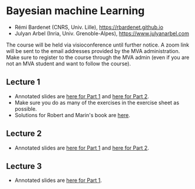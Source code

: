 # Bayesian machine Learning
* Rémi Bardenet (CNRS, Univ. Lille), https://rbardenet.github.io
* Julyan Arbel (Inria, Univ. Grenoble-Alpes), https://www.julyanarbel.com

The course will be held via visioconference until further notice. A zoom link will be sent to the email addresses provided by the MVA administration. Make sure to register to the course through the MVA admin (even if you are not an MVA student and want to follow the course).

## Lecture 1
* Annotated slides are [here for Part 1](https://nextcloud.univ-lille.fr/index.php/s/QN8tRdR9jAYQZTX) and [here for Part 2](
https://nextcloud.univ-lille.fr/index.php/s/DbCZT5o58CeCgDw).
* Make sure you do as many of the exercises in the exercise sheet as possible.
* Solutions for Robert and Marin's book are [here](https://www.google.com/url?sa=t&rct=j&q=&esrc=s&source=web&cd=&cad=rja&uact=8&ved=2ahUKEwiOmKuP9KPuAhUMaBoKHYyTDv8QFjAAegQIARAC&url=https%3A%2F%2Farxiv.org%2Fabs%2F0910.4696&usg=AOvVaw1neu-hEDziABwlIOHcw4YZ).

## Lecture 2
* Annotated slides are [here for Part 1](https://nextcloud.univ-lille.fr/index.php/s/axqKm6MATyjpgy8) and [here for Part 2](https://nextcloud.univ-lille.fr/index.php/s/6Me2HZkkdHtx29Q).

## Lecture 3
* Annotated slides are [here for Part 1](https://nextcloud.univ-lille.fr/index.php/s/yGC7FXmJ8qabKjX).
